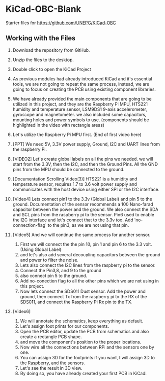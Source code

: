 # KiCad-OBC-Blank
Starter files for https://github.com/UNEPG/KiCad-OBC

## Working with the Files

1. Download the repository from GitHub.

2. Unzip the files to the desktop.

3. Double click to open the KiCad Project

4. As previous modules had already introduced KiCad and it's essential tools, we are not going to repeat the same process, instead, we are going to focus on creating the PCB using existing component libraries.

5. We have already provided the main components that are going to be utilized in this project, and they are the Raspberry Pi MPU, HTS221 humidity and temperature sensor, LSM9DS1 9-axis accelerometer, gyroscope and magnetometer. we also included some capacitors, mounting holes and power symbols to use.  (components should be highlighted in the video with rectangle areas)

6. Let's utilize the Raspberry Pi MPU first.  (End of first video here)

7. [PPT] We need 5V, 3.3V power supply, Ground, I2C and UART lines from the raspberry Pi. 

8. [VIDEO2] Let's create global labels on all the pins we needed. we will start from the 3.3V, then the I2C, and then the Ground Pins. All the GND pins from the MPU should be connected to the ground.

9. [Documentation Scrolling Video(3)] HTS221 is a humidity and temperature sensor, requires 1.7 to 3.6 volt power supply and communicates with the host device using either SPI or the I2C interface. 

10. [Video4] Lets connect pin1 to the 3.3v (Global Label) and pin 5 to the ground. Documentation of the sensor recommends a 100 Nano-farad capacitor between the power and the ground. We also connect the SDA and SCL pins from the raspberry pi to the sensor. Pin6 used to enable the I2C interface and let's connect that to the 3.3v too. Add 'no-connection-flag' to the pin3, as we are not using that pin.

11. [Video5] And we will continue the same process for another sensor. 

    1. First we will connect the  the pin 10, pin 1 and pin 6 to the 3.3 volt.  (Using Global Label)
    2. and let's also add several decoupling capacitors between the ground and power to filter the noise. 
    5. Lets also connect the I2C lines from the raspberry pi to the sensor. 
    8. Connect the Pin3,8, and 9  to the ground
    8. also connect pin 5 to the ground.
    9. Add no-conection flag to all the other pins which we are not using in this project. 
    9. Now lets connect the SDS011 Dust sensor. Add the power and ground, then connect Tx from the raspberry pi to the RX of the SDS011, and connect the Raspberry Pi Rx pin to the TX.

12. [Video6] 

    1. We will annotate the schematics, keep everything as default. 
    2. Let's assign foot prints for our components. 
    3. Open the PCB editor, update the PCB from schematics and also create a rectangle PCB shape.
    4. and move the component's position to the proper locations. 
    5. Now wire all the connections between RPi and the sensors one by one.
    6. You can assign 3D for the footprints if you want, I will assign 3D to the Raspberry, and the sensors.
    7. Let's see the result in 3D view. 
    11. By doing so, you have already created your first PCB in KiCad.

    

    
